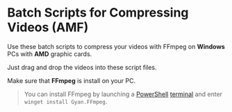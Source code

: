 # Batch Scripts for Compressing Videos (AMF)

Use these batch scripts to compress your videos with FFmpeg on **Windows** PCs with **AMD** graphic cards.

Just drag and drop the videos into these script files.

Make sure that **FFmpeg** is install on your PC.
> You can install FFmpeg by launching a [PowerShell](https://support.microsoft.com/en-us/windows/powershell-is-replacing-command-prompt-fdb690cf-876c-d866-2124-21b6fb29a45f) [terminal](https://www.microsoft.com/p/windows-terminal/9n0dx20hk701) and enter `winget install Gyan.FFmpeg`.

